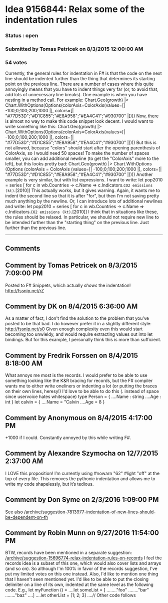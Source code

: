 # Idea 9156844: Relax some of the indentation rules #

### Status : open

### Submitted by Tomas Petricek on 8/3/2015 12:00:00 AM

### 54 votes

Currently, the general rules for indentation in F# is that the code on the next line should be indented further than the thing that determines its starting point on the previous line.
There are a number of cases where this quite annoyingly means that you have to indent things very far (or, to avoid that, add lots of unnecessary line breaks). One example is when you have nesting in a method call. For example:
Chart.Geo(growth)
|> Chart.WithOptions(Options(colorAxis=ColorAxis(values=[| -100;0;100;200;1000 |], colors=[| "#77D53D";"#D1C855";"#E8A958";"#EA4C41";"#930700" |])))
Now, there is almost no way to make this code snippet look decent. I would want to write something like this:
Chart.Geo(growth)
|> Chart.WithOptions(Options(colorAxis=ColorAxis(values=[| -100;0;100;200;1000 |],
colors=[| "#77D53D";"#D1C855";"#E8A958";"#EA4C41";"#930700" |])))
But this is not allowed, because "colors" should start after the opening parenthesis of ColorAxis, so I would need 50 spaces! To make the number of spaces smaller, you can add additional newline (to get the "ColorAxis" more to the left), but this looks pretty bad:
Chart.Geo(growth)
|> Chart.WithOptions
(Options
(colorAxis =
ColorAxis
(values=[| -100;0;100;200;1000 |],
colors=[| "#77D53D";"#D1C855";"#E8A958";"#EA4C41";"#930700" |])))
Another example is very similar, but with list expressions. I want to write:
let pop2010 = series [ for c in wb.Countries ->
c.Name => c.Indicators.``CO2 emissions (kt)``.[2010]]
This actually works, but it gives warning. Again, it wants me to indent the second line so that it is after "for", but then I'm not saving pretty much anything by the newline. Or, I can introduce lots of additional newlines and write:
let pop2010 =
series
[ for c in wb.Countries ->
c.Name => c.Indicators.``CO2 emissions (kt)``.[2010]]
I think that in situations like these, the rules should be relaxed. In particular, we should not require new line to be intended further than the "starting thing" on the previous line. Just further than the previous line.


------------------------
## Comments


## Comment by Tomas Petricek on 8/3/2015 7:09:00 PM
Posted to F# Snippets, which actually *shows* the indentation! http://fssnip.net/rZ


## Comment by DK on 8/4/2015 6:36:00 AM
As a matter of fact, I don't find the solution to the problem that you've posted to be that bad. I do however prefer it in a slightly different style: http://fssnip.net/s0
Given enough complexity even this would start becoming too unwieldy, and would require extracting values out into let bindings. But for this example, I personally think this is more than sufficient.


## Comment by Fredrik Forssen on 8/4/2015 8:18:00 AM
What annoys me most is the records. I would prefer to be able to use something looking like the K&R bracing for records, but the F# compiler wants me to either write oneliners or indenting a lot (or putting the braces on their own lines, heresy!)
I'd love to be able to do this (. instead of space since uservoice hates whitespace)
type Person = {
....Name : string
....Age : int
}
let calvin = {
....Name = "Calvin
....Age = 8
}


## Comment by Anonymous on 8/4/2015 4:17:00 PM
+1000 if I could. Constantly annoyed by this while writing F#.


## Comment by Alexandre Szymocha on 12/7/2015 2:37:00 AM
I LOVE this proposition!
I’m currently using
#nowarn "62"
#light "off"
at the top of every file. This removes the pythonic indentation and allows me to write my code shapelessly, but it’s tedious.


## Comment by Don Syme on 2/3/2016 1:09:00 PM
See also [/archive/suggestion-7813977-indentation-of-new-lines-should-be-dependent-on-th](/archive/suggestion-7813977-indentation-of-new-lines-should-be-dependent-on-th.md)


## Comment by Robin Munn on 9/27/2016 11:54:00 PM
BTW, records have been mentioned in a separate suggestion: [/archive/suggestion-15696774-relax-indentation-rules-on-records](/archive/suggestion-15696774-relax-indentation-rules-on-records.md)
I feel the records idea is a subset of this one, which would also cover lists and arrays (and so on). So although I'm 100% in favor of the records suggestion, I've put my limited votes on this one instead.
Also, I'd like to mention one thing that I haven't seen mentioned yet. I'd like to be able to put the closing delimiter on a line of its own, indented at the same level as the following code. E.g.,
let myFunction () =
....let someList = [
........"foo"
........"bar"
........"baz"
....]
....let otherList = [1; 2; 3]
....// Other code follows

